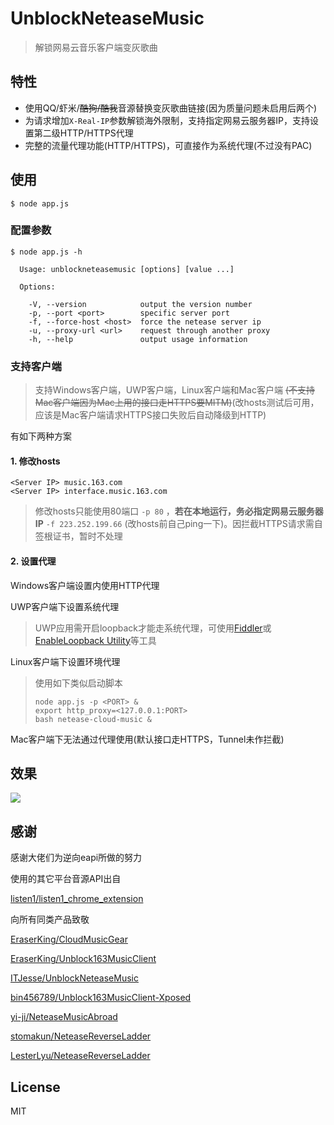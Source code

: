 # UnblockNeteaseMusic

> 解锁网易云音乐客户端变灰歌曲

## 特性

- 使用QQ/虾米/~~酷狗/酷我~~音源替换变灰歌曲链接(因为质量问题未启用后两个)
- 为请求增加`X-Real-IP`参数解锁海外限制，支持指定网易云服务器IP，支持设置第二级HTTP/HTTPS代理
- 完整的流量代理功能(HTTP/HTTPS)，可直接作为系统代理(不过没有PAC)

## 使用

```
$ node app.js
```

### 配置参数

```
$ node app.js -h

  Usage: unblockneteasemusic [options] [value ...]

  Options:

    -V, --version            output the version number
    -p, --port <port>        specific server port
    -f, --force-host <host>  force the netease server ip
    -u, --proxy-url <url>    request through another proxy
    -h, --help               output usage information
```

### 支持客户端

> 支持Windows客户端，UWP客户端，Linux客户端和Mac客户端 ~~(不支持Mac客户端因为Mac上用的接口走HTTPS要MITM)~~(改hosts测试后可用，应该是Mac客户端请求HTTPS接口失败后自动降级到HTTP)

有如下两种方案

#### 1. 修改hosts
```
<Server IP> music.163.com
<Server IP> interface.music.163.com
```

> 修改hosts只能使用80端口 `-p 80` ，**若在本地运行，务必指定网易云服务器IP** `-f 223.252.199.66` (改hosts前自己ping一下)。因拦截HTTPS请求需自签根证书，暂时不处理

#### 2. 设置代理
Windows客户端设置内使用HTTP代理

UWP客户端下设置系统代理

> UWP应用需开启loopback才能走系统代理，可使用[Fiddler](https://www.telerik.com/fiddler)或[EnableLoopback Utility](https://github.com/tiagonmas/Windows-Loopback-Exemption-Manager)等工具

Linux客户端下设置环境代理

> 使用如下类似启动脚本
>
> ```
> node app.js -p <PORT> &
> export http_proxy=<127.0.0.1:PORT>
> bash netease-cloud-music &
> ```

Mac客户端下无法通过代理使用(默认接口走HTTPS，Tunnel未作拦截)

## 效果

![](./screenshot.png)

## 感谢

感谢大佬们为逆向eapi所做的努力

使用的其它平台音源API出自

[listen1/listen1_chrome_extension](https://github.com/listen1/listen1_chrome_extension)

向所有同类产品致敬

[EraserKing/CloudMusicGear](https://github.com/EraserKing/CloudMusicGear)

[EraserKing/Unblock163MusicClient](https://github.com/EraserKing/Unblock163MusicClient)

[ITJesse/UnblockNeteaseMusic](https://github.com/ITJesse/UnblockNeteaseMusic/)

[bin456789/Unblock163MusicClient-Xposed](https://github.com/bin456789/Unblock163MusicClient-Xposed)

[yi-ji/NeteaseMusicAbroad](https://github.com/yi-ji/NeteaseMusicAbroad)

[stomakun/NeteaseReverseLadder](https://github.com/stomakun/NeteaseReverseLadder/)

[LesterLyu/NeteaseReverseLadder](https://github.com/LesterLyu/NeteaseReverseLadder)

## License

MIT
